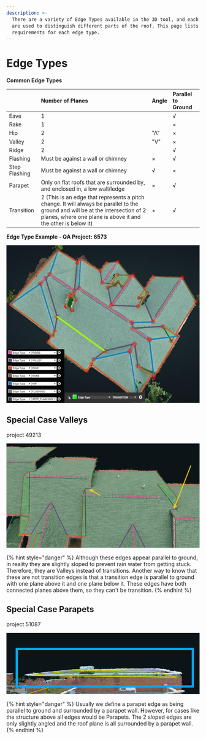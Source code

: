 ```yaml
---
description: >-
  There are a variety of Edge Types available in the 3D tool, and each of them
  are used to distinguish different parts of the roof. This page lists the
  requirements for each edge type.
---
```


# Edge Types

**Common Edge Types**

|  | Number of Planes | Angle | Parallel to Ground |
| :--- | :--- | :--- | :--- |
| Eave | 1 |  | √ |
| Rake | 1 |  | × |
| Hip | 2 | "Λ" | × |
| Valley | 2 | "V" | × |
| Ridge | 2 |  | √ |
| Flashing | Must be against a wall or chimney | × | √ |
| Step Flashing | Must be against a wall or chimney | √ | × |
| Parapet | Only on flat roofs that are surrounded by, and enclosed in, a low wall/ledge | × | √ |
| Transition | 2 \(This is an edge that represents a pitch change. It will always be parallel to the ground and will be at the intersection of 2 planes, where one plane is above it and the other is below it\) | × | √ |

**Edge Type Example - QA Project: 6573**

![standard singlefamily structure with assigned edge types](.gitbook/assets/edge-types-update.jpg)

## Special Case Valleys

project 49213

![](.gitbook/assets/parallel-valleys.jpg)

{% hint style="danger" %}
Although these edges appear parallel to ground, in reality they are slightly sloped to prevent rain water from getting stuck. Therefore, they are Valleys instead of transitions. Another way to know that these are not transition edges is that a transition edge is parallel to ground with one plane above it and one plane below it. These edges have both connected planes above them, so they can't be transition.
{% endhint %}

## Special Case Parapets

project 51087

![](.gitbook/assets/small-sloped-parapet-edges_51087_12_6_19.png)

{% hint style="danger" %}
Usually we define a parapet edge as being parallel to ground and surrounded by a parapet wall. However, for cases like the structure above all edges would be Parapets. The 2 sloped edges are only slightly angled and the roof plane is all surrounded by a parapet wall.
{% endhint %}

